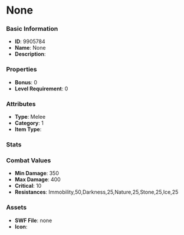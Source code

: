 # None



### Basic Information

- **ID**: 9905784
- **Name**: None
- **Description**: 

### Properties

- **Bonus**: 0
- **Level Requirement**: 0

### Attributes

- **Type**: Melee
- **Category**: 1
- **Item Type**: 

### Stats


### Combat Values

- **Min Damage**: 350
- **Max Damage**: 400
- **Critical**: 10
- **Resistances**: Immobility,50,Darkness,25,Nature,25,Stone,25,Ice,25

### Assets

- **SWF File**: none
- **Icon**: 

